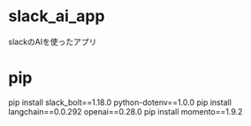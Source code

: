 # slack_ai_app
slackのAIを使ったアプリ


# pip
pip install slack_bolt==1.18.0 python-dotenv==1.0.0
pip install langchain==0.0.292 openai==0.28.0
pip install momento==1.9.2